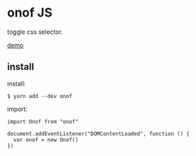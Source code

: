 # onof JS

toggle css selector.

[demo](https://is8r.github.io/onof/)

## install

install:

```
$ yarn add --dev onof
```

import:

```
import Onof from "onof"

document.addEventListener("DOMContentLoaded", function () {
  var onof = new Onof()
})
```
